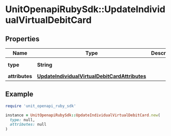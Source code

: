 # UnitOpenapiRubySdk::UpdateIndividualVirtualDebitCard

## Properties

| Name | Type | Description | Notes |
| ---- | ---- | ----------- | ----- |
| **type** | **String** |  | [default to &#39;individualVirtualDebitCard&#39;] |
| **attributes** | [**UpdateIndividualVirtualDebitCardAttributes**](UpdateIndividualVirtualDebitCardAttributes.md) |  |  |

## Example

```ruby
require 'unit_openapi_ruby_sdk'

instance = UnitOpenapiRubySdk::UpdateIndividualVirtualDebitCard.new(
  type: null,
  attributes: null
)
```

